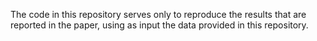 The code in this repository serves only to reproduce the results that are reported in the paper, using as input the data provided in this repository.
